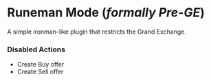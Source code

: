 # Runeman Mode (*formally Pre-GE*)
A simple ironman-like plugin that restricts the Grand Exchange.
### Disabled Actions
- Create Buy offer
- Create Sell offer
